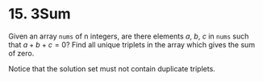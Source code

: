 # 15. 3Sum

Given an array `nums` of n integers, are there elements $a$, $b$, $c$ in `nums` such that $a + b + c = 0$? Find all unique triplets in the array which gives the sum of zero.

Notice that the solution set must not contain duplicate triplets.
